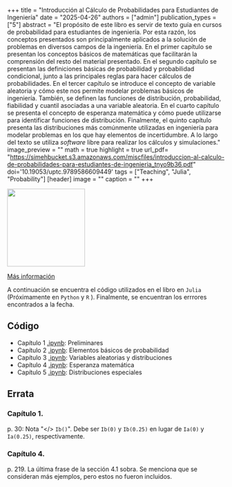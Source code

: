 +++
title = "Introducción al Cálculo de Probabilidades para Estudiantes de Ingeniería"
date = "2025-04-26"
authors = ["admin"]
publication_types = ["5"]
abstract = "El propósito de este libro es servir de texto guía en cursos de probabilidad para estudiantes de ingeniería. Por esta razón, los conceptos presentados son principalmente aplicados a la solución de problemas en diversos campos de la ingeniería. En el primer capítulo se presentan los conceptos básicos de matemáticas que facilitarán la comprensión del resto del material presentado. En el segundo capítulo se presentan las definiciones básicas de probabilidad y probabilidad condicional, junto a las principales reglas para hacer cálculos de probabilidades. En el tercer capítulo se introduce el concepto de variable aleatoria y cómo este nos permite modelar problemas básicos de ingeniería. También, se definen las funciones de distribución, probabilidad, fiabilidad y cuantil asociadas a una variable aleatoria. En el cuarto capítulo se presenta el concepto de esperanza matemática y cómo puede utilizarse para identificar funciones de distribución. Finalmente, el quinto capítulo presenta las distribuciones más comúnmente utilizadas en ingeniería para modelar problemas en los que hay elementos de incertidumbre. A lo largo del texto se utiliza *software* libre para realizar los cálculos y simulaciones."
image_preview = ""
math = true
highlight = true
url_pdf= "https://simehbucket.s3.amazonaws.com/miscfiles/introduccion-al-calculo-de-probabilidades-para-estudiantes-de-ingenieria_tnyo9b36.pdf"
doi='10.19053/uptc.9789586609449'
tags = ["Teaching", "Julia", "Probability"]
[header]
image = ""
caption = ""
+++


<img src="https://simehbucket.s3.amazonaws.com/images/415ebe2115322046c17eea718237c3c6-medium.jpg"  width="180"/>


[Más información](https://editorial.uptc.edu.co/gpd-introduccion-al-calculo-de-probabilidades-para-estudiantes-de-ingenieria-9789586609449-680d0a2fc352d.html)

A continuación se encuentra el código utilizados en el libro en `Julia` (Próximamente en `Python` y `R` ).  Finalmente, se encuentran los errrores encontrados a la fecha.

## Código

* Capítulo 1 [.ipynb](https://alexrojas.netlify.app/code/prob/probCap1.ipynb): Preliminares
* Capítulo 2 [.ipynb](https://alexrojas.netlify.app/code/prob/probCap2.ipynb): Elementos básicos de probabilidad
* Capítulo 3 [.ipynb](https://alexrojas.netlify.app/code/prob/probCap3.ipynb): Variables aleatorias y distribuciones
* Capítulo 4 [.ipynb](https://alexrojas.netlify.app/code/prob/probCap4.ipynb): Esperanza matemática
* Capítulo 5 [.ipynb](https://alexrojas.netlify.app/code/prob/probCap5.ipynb): Distribuciones especiales

## Errata

### Capítulo 1.

p. 30: Nota "</> `Ib()`". Debe ser `Ib(0)` y `Ib(0.25)` en lugar de `Ia(0)` y `Ia(0.25)`, respectivamente.

### Capítulo 4. 

p. 219. La última frase de la sección 4.1 sobra. Se menciona que se consideran más ejemplos, pero estos no fueron incluidos.



